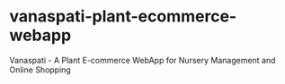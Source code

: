 # vanaspati-plant-ecommerce-webapp
Vanaspati - A Plant E-commerce WebApp for Nursery Management and Online Shopping
